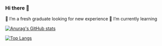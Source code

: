 ### Hi there 👋

🔭 I’m a fresh graduate looking for new experience
🌱 I’m currently learning 

[![Anurag's GitHub stats](https://github-readme-stats.vercel.app/api?username=iomxin)](https://github.com/anuraghazra/github-readme-stats)

[![Top Langs](https://github-readme-stats.vercel.app/api/top-langs/?username=iomxin&layout=compact)](https://github.com/anuraghazra/github-readme-stats)
<!--
- 👯 I’m looking to collaborate on ...
- 🤔 I’m looking for help with ...
- 💬 Ask me about ...
- 📫 How to reach me: ...
- 😄 Pronouns: ...
- ⚡ Fun fact: ...

